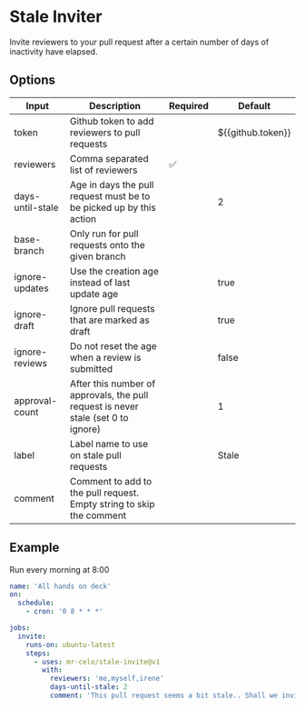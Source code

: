# Stale Inviter

Invite reviewers to your pull request after a certain number of days of inactivity have elapsed.

## Options

| Input            | Description                                                                       | Required | Default           |
|------------------|-----------------------------------------------------------------------------------|----------|-------------------|
| token            | Github token to add reviewers to pull requests                                    |          | ${{github.token}} |
| reviewers        | Comma separated list of reviewers                                                 | ✅       |                   |
| days-until-stale | Age in days the pull request must be to be picked up by this action               |          | 2                 |
| base-branch      | Only run for pull requests onto the given branch                                  |          |                   |
| ignore-updates   | Use the creation age instead of last update age                                   |          | true              |
| ignore-draft     | Ignore pull requests that are marked as draft                                     |          | true              |
| ignore-reviews   | Do not reset the age when a review is submitted                                   |          | false             |
| approval-count   | After this number of approvals, the pull request is never stale (set 0 to ignore) |          | 1                 |
| label            | Label name to use on stale pull requests                                          |          | Stale             |
| comment          | Comment to add to the pull request. Empty string to skip the comment              |          |                   |

## Example

Run every morning at 8:00
```yaml
name: 'All hands on deck'
on:
  schedule:
    - cron: '0 8 * * *'

jobs:
  invite:
    runs-on: ubuntu-latest
    steps:
      - uses: mr-celo/stale-invite@v1
        with:
          reviewers: 'me,myself,irene'
          days-until-stale: 2
          comment: 'This pull request seems a bit stale.. Shall we invite more to the party?'

```
